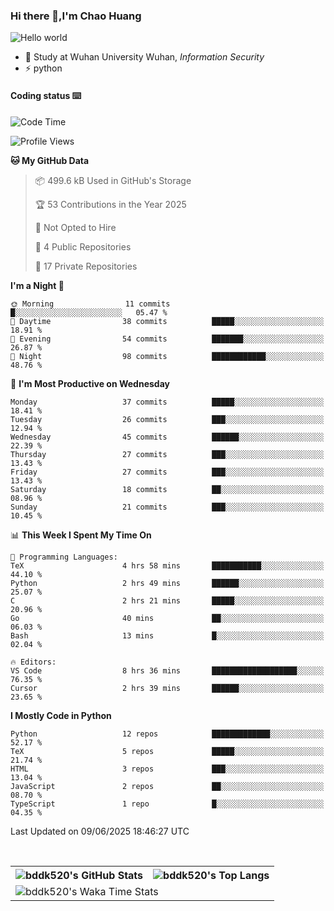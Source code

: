 ### Hi there 👋,I'm Chao Huang


<img src="https://raw.githubusercontent.com/sagar-viradiya/sagar-viradiya/master/resources/banner.png" alt="Hello world">


<br/>


- 🍻  Study at Wuhan University Wuhan, _Information Security_
- ⚡  python



#### Coding status  ⌨️

<!--START_SECTION:waka-->
![Code Time](http://img.shields.io/badge/Code%20Time-845%20hrs%2011%20mins-blue)

![Profile Views](http://img.shields.io/badge/Profile%20Views-3-blue)

**🐱 My GitHub Data** 

> 📦 499.6 kB Used in GitHub's Storage 
 > 
> 🏆 53 Contributions in the Year 2025
 > 
> 🚫 Not Opted to Hire
 > 
> 📜 4 Public Repositories 
 > 
> 🔑 17 Private Repositories 
 > 
**I'm a Night 🦉** 

```text
🌞 Morning                11 commits          █░░░░░░░░░░░░░░░░░░░░░░░░   05.47 % 
🌆 Daytime                38 commits          █████░░░░░░░░░░░░░░░░░░░░   18.91 % 
🌃 Evening                54 commits          ███████░░░░░░░░░░░░░░░░░░   26.87 % 
🌙 Night                  98 commits          ████████████░░░░░░░░░░░░░   48.76 % 
```
📅 **I'm Most Productive on Wednesday** 

```text
Monday                   37 commits          █████░░░░░░░░░░░░░░░░░░░░   18.41 % 
Tuesday                  26 commits          ███░░░░░░░░░░░░░░░░░░░░░░   12.94 % 
Wednesday                45 commits          ██████░░░░░░░░░░░░░░░░░░░   22.39 % 
Thursday                 27 commits          ███░░░░░░░░░░░░░░░░░░░░░░   13.43 % 
Friday                   27 commits          ███░░░░░░░░░░░░░░░░░░░░░░   13.43 % 
Saturday                 18 commits          ██░░░░░░░░░░░░░░░░░░░░░░░   08.96 % 
Sunday                   21 commits          ███░░░░░░░░░░░░░░░░░░░░░░   10.45 % 
```


📊 **This Week I Spent My Time On** 

```text
💬 Programming Languages: 
TeX                      4 hrs 58 mins       ███████████░░░░░░░░░░░░░░   44.10 % 
Python                   2 hrs 49 mins       ██████░░░░░░░░░░░░░░░░░░░   25.07 % 
C                        2 hrs 21 mins       █████░░░░░░░░░░░░░░░░░░░░   20.96 % 
Go                       40 mins             ██░░░░░░░░░░░░░░░░░░░░░░░   06.03 % 
Bash                     13 mins             █░░░░░░░░░░░░░░░░░░░░░░░░   02.04 % 

🔥 Editors: 
VS Code                  8 hrs 36 mins       ███████████████████░░░░░░   76.35 % 
Cursor                   2 hrs 39 mins       ██████░░░░░░░░░░░░░░░░░░░   23.65 % 
```

**I Mostly Code in Python** 

```text
Python                   12 repos            █████████████░░░░░░░░░░░░   52.17 % 
TeX                      5 repos             █████░░░░░░░░░░░░░░░░░░░░   21.74 % 
HTML                     3 repos             ███░░░░░░░░░░░░░░░░░░░░░░   13.04 % 
JavaScript               2 repos             ██░░░░░░░░░░░░░░░░░░░░░░░   08.70 % 
TypeScript               1 repo              █░░░░░░░░░░░░░░░░░░░░░░░░   04.35 % 
```




 Last Updated on 09/06/2025 18:46:27 UTC
<!--END_SECTION:waka-->

<br/>

<table>
  <tr>
    <th>
      <img alt="bddk520's GitHub Stats" src="https://github-readme-stats-git-masterrstaa-rickstaa.vercel.app/api?username=bddk520&show_icons=true&theme=transparent&hide_border=true" align="center" />
    </th>
    <th>
      <img alt="bddk520's Top Langs" src="https://github-readme-stats-git-masterrstaa-rickstaa.vercel.app/api/top-langs/?username=bddk520&layout=compact&theme=transparent&hide_border=true&langs_count=10&hide=CMake" align="center" /> 
    </th>
  </tr>
  <tr>
    <td colspan=2>
      <img alt="bddk520's Waka Time Stats" src="https://github-readme-stats.vercel.app/api/wakatime?username=bddk&hide_border=true&layout=compact&theme=transparent&custom_title=WorkTimeThisWeek&range=last_7_days" align="center"/>
    </td>
  </tr>
</table>
